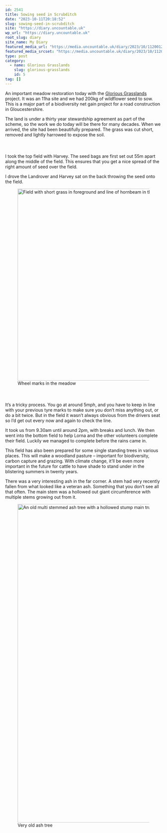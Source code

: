 ```yaml
---
id: 2541
title: Sowing seed in Scrubditch
date: "2023-10-11T20:18:52"
slug: sowing-seed-in-scrubditch
site: "https://diary.uncountable.uk"
wp_url: "https://diary.uncountable.uk"
root_slug: diary
site_name: My Diary
featured_media_url: "https://media.uncountable.uk/diary/2023/10/11200128/IMG20231011100929.webp"
featured_media_srcset: "https://media.uncountable.uk/diary/2023/10/11200128/IMG20231011100929-300x170.webp 300w, https://media.uncountable.uk/diary/2023/10/11200128/IMG20231011100929-1024x581.webp 1024w, https://media.uncountable.uk/diary/2023/10/11200128/IMG20231011100929-150x150.webp 150w, https://media.uncountable.uk/diary/2023/10/11200128/IMG20231011100929-640x363.webp 640w, https://media.uncountable.uk/diary/2023/10/11200128/IMG20231011100929.webp 2000w"
type: post
category:
  - name: Glorious Grasslands
    slug: glorious-grasslands
    id: 5
tag: []
---
```



<p>An important meadow restoration today with the <a href="https://www.cotswoldsaonb.org.uk/looking-after/our-grasslands-projects/glorious-cotswolds-grasslands/">Glorious Grasslands</a> project.  It was an 11ha site and we had 200kg of wildflower seed to sow.  This is a major part of a biodiversity net gain project for a road construction in Gloucestershire.</p>



<p>The land is under a thirty year stewardship agreement as part of the scheme, so the work we do today will be there for many decades.  When we arrived, the site had been beautifully prepared.  The grass was cut short, removed and lightly harrowed to expose the soil.</p>


<style>.kb-row-layout-id2541_b0b260-41 > .kt-row-column-wrap{align-content:start;}:where(.kb-row-layout-id2541_b0b260-41 > .kt-row-column-wrap) > .wp-block-kadence-column{justify-content:start;}.kb-row-layout-id2541_b0b260-41 > .kt-row-column-wrap{column-gap:var(--global-kb-gap-md, 2rem);row-gap:var(--global-kb-gap-md, 2rem);padding-top:var(--global-kb-spacing-sm, 1.5rem);padding-bottom:var(--global-kb-spacing-sm, 1.5rem);grid-template-columns:repeat(2, minmax(0, 1fr));}.kb-row-layout-id2541_b0b260-41 > .kt-row-layout-overlay{opacity:0.30;}@media all and (max-width: 1024px){.kb-row-layout-id2541_b0b260-41 > .kt-row-column-wrap{grid-template-columns:repeat(2, minmax(0, 1fr));}}@media all and (max-width: 767px){.kb-row-layout-id2541_b0b260-41 > .kt-row-column-wrap{grid-template-columns:minmax(0, 1fr);}.kb-row-layout-id2541_b0b260-41 > .kt-row-column-wrap > .wp-block-kadence-column:nth-of-type(1){order:2;}.kb-row-layout-id2541_b0b260-41 > .kt-row-column-wrap > .wp-block-kadence-column:nth-of-type(2){order:1;}.kb-row-layout-id2541_b0b260-41 > .kt-row-column-wrap > .wp-block-kadence-column:nth-of-type(3){order:12;}.kb-row-layout-id2541_b0b260-41 > .kt-row-column-wrap > .wp-block-kadence-column:nth-of-type(4){order:11;}.kb-row-layout-id2541_b0b260-41 > .kt-row-column-wrap > .wp-block-kadence-column:nth-of-type(5){order:22;}.kb-row-layout-id2541_b0b260-41 > .kt-row-column-wrap > .wp-block-kadence-column:nth-of-type(6){order:21;}.kb-row-layout-id2541_b0b260-41 > .kt-row-column-wrap > .wp-block-kadence-column:nth-of-type(7){order:32;}.kb-row-layout-id2541_b0b260-41 > .kt-row-column-wrap > .wp-block-kadence-column:nth-of-type(8){order:31;}}</style><div class="kb-row-layout-wrap kb-row-layout-id2541_b0b260-41 alignnone wp-block-kadence-rowlayout"><div class="kt-row-column-wrap kt-has-2-columns kt-row-layout-equal kt-tab-layout-inherit kt-mobile-layout-row kt-row-valign-top">
<style>.kadence-column2541_74a5d4-b7 > .kt-inside-inner-col,.kadence-column2541_74a5d4-b7 > .kt-inside-inner-col:before{border-top-left-radius:0px;border-top-right-radius:0px;border-bottom-right-radius:0px;border-bottom-left-radius:0px;}.kadence-column2541_74a5d4-b7 > .kt-inside-inner-col{column-gap:var(--global-kb-gap-sm, 1rem);}.kadence-column2541_74a5d4-b7 > .kt-inside-inner-col{flex-direction:column;}.kadence-column2541_74a5d4-b7 > .kt-inside-inner-col > .aligncenter{width:100%;}.kadence-column2541_74a5d4-b7 > .kt-inside-inner-col:before{opacity:0.3;}.kadence-column2541_74a5d4-b7{position:relative;}@media all and (max-width: 1024px){.kadence-column2541_74a5d4-b7 > .kt-inside-inner-col{flex-direction:column;justify-content:center;}}@media all and (max-width: 767px){.kadence-column2541_74a5d4-b7 > .kt-inside-inner-col{flex-direction:column;justify-content:center;}}</style>
<div class="wp-block-kadence-column kadence-column2541_74a5d4-b7"><div class="kt-inside-inner-col">
<p>I took the top field with Harvey.  The seed bags are first set out 55m apart along the middle of the field.  This ensures that you get a nice spread of the right amount of seed over the field.</p>



<p>I drove the Landrover and Harvey sat on the back throwing the seed onto the field.</p>
</div></div>


<style>.kadence-column2541_55cde7-7e > .kt-inside-inner-col,.kadence-column2541_55cde7-7e > .kt-inside-inner-col:before{border-top-left-radius:0px;border-top-right-radius:0px;border-bottom-right-radius:0px;border-bottom-left-radius:0px;}.kadence-column2541_55cde7-7e > .kt-inside-inner-col{column-gap:var(--global-kb-gap-sm, 1rem);}.kadence-column2541_55cde7-7e > .kt-inside-inner-col{flex-direction:column;}.kadence-column2541_55cde7-7e > .kt-inside-inner-col > .aligncenter{width:100%;}.kadence-column2541_55cde7-7e > .kt-inside-inner-col:before{opacity:0.3;}.kadence-column2541_55cde7-7e{position:relative;}@media all and (max-width: 1024px){.kadence-column2541_55cde7-7e > .kt-inside-inner-col{flex-direction:column;justify-content:center;}}@media all and (max-width: 767px){.kadence-column2541_55cde7-7e > .kt-inside-inner-col{flex-direction:column;justify-content:center;}}</style>
<div class="wp-block-kadence-column kadence-column2541_55cde7-7e"><div class="kt-inside-inner-col">
<figure class="wp-block-image size-large"><img loading="lazy" decoding="async" width="1024" height="617" src="https://media.uncountable.uk/diary/2023/10/11200127/IMG20231011122844-1024x617.webp" alt="Field with short grass in foreground and line of hornbeam in the background" class="wp-image-2543" srcset="https://media.uncountable.uk/diary/2023/10/11200127/IMG20231011122844-1024x617.webp 1024w, https://media.uncountable.uk/diary/2023/10/11200127/IMG20231011122844-300x181.webp 300w, https://media.uncountable.uk/diary/2023/10/11200127/IMG20231011122844-640x386.webp 640w, https://media.uncountable.uk/diary/2023/10/11200127/IMG20231011122844.webp 2000w" sizes="auto, (max-width: 1024px) 100vw, 1024px" /><figcaption class="wp-element-caption">Wheel marks in the meadow</figcaption></figure>
</div></div>

</div></div>


<p>It&#8217;s a tricky process.  You go at around 5mph, and you have to keep in line with your previous tyre marks to make sure you don&#8217;t miss anything out, or do a bit twice.  But in the field it wasn&#8217;t always obvious from the drivers seat so I&#8217;d get out every now and again to check the line.</p>



<p>It took us from 9.30am until around 2pm, with breaks and lunch.  We then went into the bottom field to help Lorna and the other volunteers complete their field.  Luckily we managed to complete before the rains came in.</p>



<p>This field has also been prepared for some single standing trees in various places.  This will make a woodland pasture &#8211; important for biodiversity, carbon capture and grazing.  With climate change, it&#8217;ll be even more important in the future for cattle to have shade to stand under in the blistering summers in twenty years.</p>



<p>There was a very interesting ash in the far corner.  A stem had very recently fallen from what looked like a veteran ash.  Something that you don&#8217;t see all that often.  The main stem was a hollowed out giant circumference with multiple stems growing out from it.</p>



<figure class="wp-block-image size-large"><img loading="lazy" decoding="async" width="768" height="1024" src="https://media.uncountable.uk/diary/2023/10/11200126/IMG20231011102610-768x1024.webp" alt="An old multi stemmed ash tree with a hollowed stump main trunk" class="wp-image-2542" srcset="https://media.uncountable.uk/diary/2023/10/11200126/IMG20231011102610-768x1024.webp 768w, https://media.uncountable.uk/diary/2023/10/11200126/IMG20231011102610-225x300.webp 225w, https://media.uncountable.uk/diary/2023/10/11200126/IMG20231011102610-480x640.webp 480w, https://media.uncountable.uk/diary/2023/10/11200126/IMG20231011102610-scaled.webp 1920w" sizes="auto, (max-width: 768px) 100vw, 768px" /><figcaption class="wp-element-caption">Very old ash tree</figcaption></figure>
